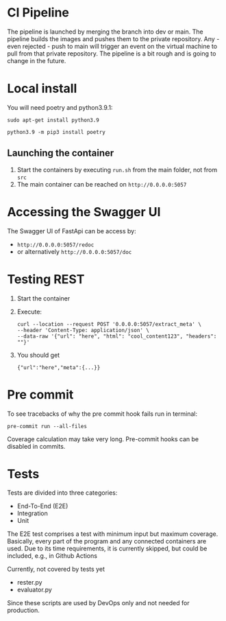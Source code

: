 # CI Pipeline

The pipeline is launched by merging the branch into dev or main.
The pipeline builds the images and pushes them to the private repository.
Any - even rejected - push to main will trigger an event on the virtual machine to pull from that private repository.
The pipeline is a bit rough and is going to change in the future.

# Local install

You will need poetry and python3.9.1:

`sudo apt-get install python3.9`

`python3.9 -m pip3 install poetry`

## Launching the container

1. Start the containers by executing `run.sh` from the main folder, not from `src`
2. The main container can be reached on `http://0.0.0.0:5057`

# Accessing the Swagger UI

The Swagger UI of FastApi can be access by:

- `http://0.0.0.0:5057/redoc`
- or alternatively `http://0.0.0.0:5057/doc`

# Testing REST

1. Start the container
2. Execute:

    ```
    curl --location --request POST '0.0.0.0:5057/extract_meta' \
    --header 'Content-Type: application/json' \
    --data-raw '{"url": "here", "html": "cool_content123", "headers": ""}'
    ```

3. You should get

    ```
   {"url":"here","meta":{...}}
    ```

# Pre commit

To see tracebacks of why the pre commit hook fails run in terminal:

```
pre-commit run --all-files
```

Coverage calculation may take very long. Pre-commit hooks can be disabled in commits.

# Tests

Tests are divided into three categories:

- End-To-End (E2E)
- Integration
- Unit

The E2E test comprises a test with minimum input but maximum coverage.
Basically, every part of the program and any connected containers are used.
Due to its time requirements, it is currently skipped, but could be included, e.g., in Github Actions

Currently, not covered by tests yet

- rester.py
- evaluator.py

Since these scripts are used by DevOps only and not needed for production.

